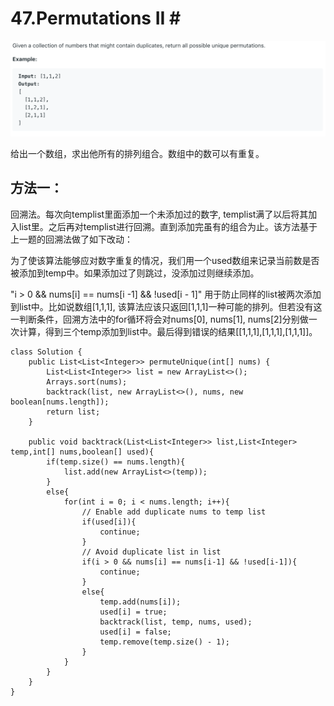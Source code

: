 # 47.Permutations II \#

![](.gitbook/assets/image%20%2814%29.png)

给出一个数组，求出他所有的排列组合。数组中的数可以有重复。

## 方法一：

回溯法。每次向templist里面添加一个未添加过的数字, templist满了以后将其加入list里。之后再对templist进行回溯。直到添加完虽有的组合为止。该方法基于上一题的回溯法做了如下改动：

为了使该算法能够应对数字重复的情况，我们用一个used数组来记录当前数是否被添加到temp中。如果添加过了则跳过，没添加过则继续添加。

"i &gt; 0 && nums\[i\] == nums\[i -1\] && !used\[i - 1\]" 用于防止同样的list被两次添加到list中。比如说数组\[1,1,1\], 该算法应该只返回\[1,1,1\]一种可能的排列。但若没有这一判断条件，回溯方法中的for循环将会对nums\[0\], nums\[1\], nums\[2\]分别做一次计算，得到三个temp添加到list中。最后得到错误的结果\[\[1,1,1\],\[1,1,1\],\[1,1,1\]\]。

```text
class Solution {
    public List<List<Integer>> permuteUnique(int[] nums) {
        List<List<Integer>> list = new ArrayList<>();
        Arrays.sort(nums);
        backtrack(list, new ArrayList<>(), nums, new boolean[nums.length]);
        return list;
    }
    
    public void backtrack(List<List<Integer>> list,List<Integer> temp,int[] nums,boolean[] used){
        if(temp.size() == nums.length){
            list.add(new ArrayList<>(temp));
        }
        else{
            for(int i = 0; i < nums.length; i++){
                // Enable add duplicate nums to temp list
                if(used[i]){
                    continue;
                }
                // Avoid duplicate list in list
                if(i > 0 && nums[i] == nums[i-1] && !used[i-1]){
                    continue;
                }
                else{
                    temp.add(nums[i]);
                    used[i] = true;
                    backtrack(list, temp, nums, used);
                    used[i] = false;
                    temp.remove(temp.size() - 1);
                }
            }
        }
    }
}
```

